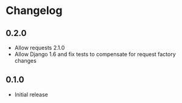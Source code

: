 # Changelog

## 0.2.0
* Allow requests 2.1.0
* Allow Django 1.6 and fix tests to compensate for request factory changes

## 0.1.0
* Initial release
